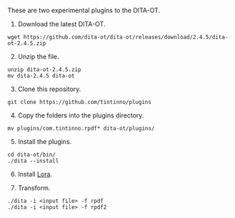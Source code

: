 These are two experimental plugins to the DITA-OT.

1. Download the latest DITA-OT.

```
wget https://github.com/dita-ot/dita-ot/releases/download/2.4.5/dita-ot-2.4.5.zip
```

2. Unzip the file.

```
unzip dita-ot-2.4.5.zip
mv dita-2.4.5 dita-ot
```

3. Clone this repository.

```
git clone https://github.com/tintinno/plugins
```

4. Copy the folders into the plugins directory.	

```
mv plugins/com.tintinno.rpdf* dita-ot/plugins/
```

5. Install the plugins.

```
cd dita-ot/bin/
./dita --install
```

6. Install [Lora](https://fonts.google.com/specimen/Lora).

7. Transform.

```
./dita -i <input file> -f rpdf
./dita -i <input file> -f rpdf2
```
